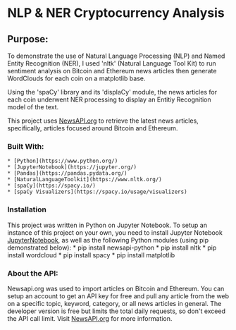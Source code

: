 # NLP & NER Cryptocurrency Analysis


## Purpose:
To demonstrate the use of Natural Language Processing (NLP) and Named Entity Recognition (NER), I used 'nltk' (Natural Language Tool Kit) to run sentiment analysis on Bitcoin and Ethereum news articles then generate WordClouds for each coin on a matplotlib base. 

Using the 'spaCy' library and its 'displaCy' module, the news articles for each coin underwent NER processing to display an Entitiy Recognition model of the text.

This project uses [NewsAPI.org](https://newsapi.org/) to retrieve the latest news articles, specifically, articles focused around Bitcoin and Ethereum.


### Built With:
    * [Python](https://www.python.org/)
    * [JupyterNotebook](https://jupyter.org/)
    * [Pandas](https://pandas.pydata.org/)
    * [NaturalLanguageToolkit](https://www.nltk.org/)
    * [spaCy](https://spacy.io/)
    * [spaCy Visualizers](https://spacy.io/usage/visualizers)


### Installation
This project was written in Python on Jupyter Notebook. To setup an instance of this project on your own, you need to install Jupyter Notebook [JupyterNotebook](https://jupyter.org/), as well as the following Python modules (using pip demonstrated below):
    * pip install newsapi-python
    * pip install nltk
    * pip install wordcloud
    * pip install spacy
    * pip install matplotlib
    

### About the API:
Newsapi.org was used to import articles on Bitcoin and Ethereum. You can setup an account to get an API key for free and pull any article from the web on a specific topic, keyword, category, or all news articles in general. The developer version is free but limits the total daily requests, so don't exceed the API call limit. Visit [NewsAPI.org](https://newsapi.org/) for more information.
